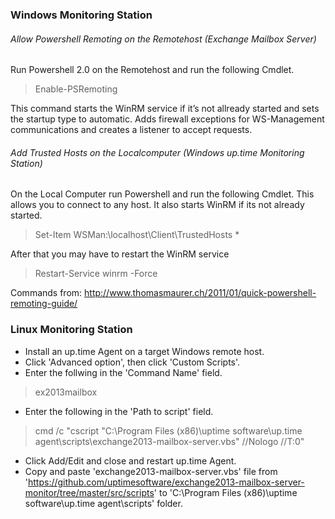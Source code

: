 ### Windows Monitoring Station

###### Allow Powershell Remoting on the Remotehost (Exchange Mailbox Server)
Run Powershell 2.0 on the Remotehost and run the following Cmdlet.
> Enable-PSRemoting

This command starts the WinRM service if it’s not allready started and sets the startup type to automatic. Adds firewall exceptions for WS-Management communications and creates a listener to accept requests.

###### Add Trusted Hosts on the Localcomputer (Windows up.time Monitoring Station)
On the Local Computer run Powershell and run the following Cmdlet. This allows you to connect to any host. It also starts WinRM if its not already started.
> Set-Item WSMan:\localhost\Client\TrustedHosts *

After that you may have to restart the WinRM service
> Restart-Service winrm -Force

Commands from: http://www.thomasmaurer.ch/2011/01/quick-powershell-remoting-guide/

### Linux Monitoring Station 
* Install an up.time Agent on a target Windows remote host.
* Click 'Advanced option', then click 'Custom Scripts'.
* Enter the follwing in the 'Command Name' field.

> ex2013mailbox

* Enter the following in the 'Path to script' field.

> cmd /c "cscript "C:\Program Files (x86)\uptime software\up.time agent\scripts\exchange2013-mailbox-server.vbs" //Nologo //T:0"

* Click Add/Edit and close and restart up.time Agent.
* Copy and paste 'exchange2013-mailbox-server.vbs' file from 'https://github.com/uptimesoftware/exchange2013-mailbox-server-monitor/tree/master/src/scripts' to 'C:\Program Files (x86)\uptime software\up.time agent\scripts' folder.
